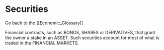 # Securities

Go back to the [[Economic_Glossary]]


Financial contracts, such as BONDS, SHARES or DERIVATIVES, that grant the owner a stake in an ASSET. Such securities account for most of what is traded in the FINANCIAL MARKETS.

